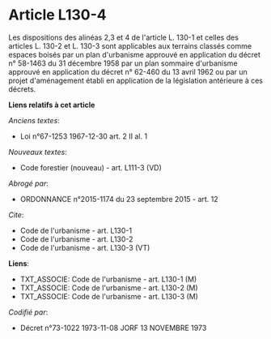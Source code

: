 # Article L130-4

Les dispositions des alinéas 2,3 et 4 de l'article L. 130-1 et celles des articles L. 130-2 et L. 130-3 sont applicables aux
terrains classés comme espaces boisés par un plan d'urbanisme approuvé en application du décret n° 58-1463 du 31 décembre
1958 par un plan sommaire d'urbanisme approuvé en application du décret n° 62-460 du 13 avril 1962 ou par un projet
d'aménagement établi en application de la législation antérieure à ces décrets.

**Liens relatifs à cet article**

_Anciens textes_:

  - Loi n°67-1253 1967-12-30 art. 2 II al. 1

_Nouveaux textes_:

  - Code forestier (nouveau) - art. L111-3 (VD)

_Abrogé par_:

  - ORDONNANCE n°2015-1174 du 23 septembre 2015 - art. 12

_Cite_:

  - Code de l'urbanisme - art. L130-1
  - Code de l'urbanisme - art. L130-2
  - Code de l'urbanisme - art. L130-3 (VT)

**Liens**:

  - TXT_ASSOCIE: Code de l'urbanisme - art. L130-1 (M)
  - TXT_ASSOCIE: Code de l'urbanisme - art. L130-2 (M)
  - TXT_ASSOCIE: Code de l'urbanisme - art. L130-3 (M)

_Codifié par_:

  - Décret n°73-1022 1973-11-08 JORF 13 NOVEMBRE 1973
